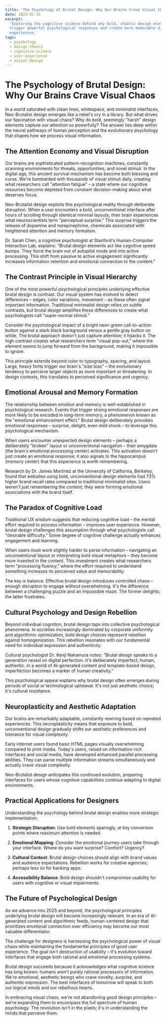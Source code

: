 ```yaml
---
title: 'The Psychology of Brutal Design: Why Our Brains Crave Visual Chaos'
date: 2025-01-15
excerpt:
  'Exploring the cognitive science behind why bold, chaotic design elements
  trigger powerful psychological responses and create more memorable digital
  experiences.'
tags:
  - psychology
  - design-theory
  - cognitive-science
  - user-experience
  - visual-design
---
```


# The Psychology of Brutal Design: Why Our Brains Crave Visual Chaos

In a world saturated with clean lines, whitespace, and minimalist interfaces,
Neo-Brutalist design emerges like a rebel's cry in a library. But what drives
our fascination with visual chaos? Why do bold, seemingly "harsh" design
elements capture our attention so powerfully? The answer lies deep within the
neural pathways of human perception and the evolutionary psychology that shapes
how we process visual information.

## The Attention Economy and Visual Disruption

Our brains are sophisticated pattern-recognition machines, constantly scanning
environments for threats, opportunities, and novel stimuli. In the digital age,
this ancient survival mechanism has become both blessing and curse. We're
bombarded with thousands of visual stimuli daily, creating what researchers call
"attention fatigue" – a state where our cognitive resources become depleted from
constant decision-making about what deserves focus.

Neo-Brutalist design exploits this psychological reality through deliberate
disruption. When a user encounters a bold, unconventional interface after hours
of scrolling through identical minimal layouts, their brain experiences what
neuroscientists term "perceptual surprise." This surprise triggers the release
of dopamine and norepinephrine, chemicals associated with heightened attention
and memory formation.

Dr. Sarah Chen, a cognitive psychologist at Stanford's Human-Computer
Interaction Lab, explains: "Brutal design elements act like cognitive speed
bumps. They force the brain out of autopilot mode and into active processing.
This shift from passive to active engagement significantly increases information
retention and emotional connection to the content."

## The Contrast Principle in Visual Hierarchy

One of the most powerful psychological principles underlying effective brutal
design is contrast. Our visual system has evolved to detect differences – edges,
color variations, movement – as these often signal important information.
Traditional minimalist design relies on subtle contrasts, but brutal design
amplifies these differences to create what psychologists call "super-normal
stimuli."

Consider the psychological impact of a bright neon green call-to-action button
against a stark black background versus a gentle gray button on white. The
brutal approach doesn't just capture attention; it hijacks it. The high contrast
creates what researchers term "visual pop-out," where the element seems to jump
forward from the background, making it impossible to ignore.

This principle extends beyond color to typography, spacing, and layout. Large,
heavy fonts trigger our brain's "size bias" – the evolutionary tendency to
perceive larger objects as more important or threatening. In design contexts,
this translates to perceived significance and urgency.

## Emotional Arousal and Memory Formation

The relationship between emotion and memory is well-established in psychological
research. Events that trigger strong emotional responses are more likely to be
encoded in long-term memory, a phenomenon known as the "emotional enhancement
effect." Brutal design deliberately provokes emotional responses – surprise,
delight, even mild shock – to leverage this psychological mechanism.

When users encounter unexpected design elements – perhaps a deliberately
"broken" layout or unconventional navigation – their amygdala (the brain's
emotional processing center) activates. This activation doesn't just create an
emotional response; it also signals to the hippocampus (memory center) that this
experience is worth remembering.

Research by Dr. James Martinez at the University of California, Berkeley, found
that websites using bold, unconventional design elements had 73% higher brand
recall rates compared to traditional minimalist sites. Users weren't just
remembering the content; they were forming emotional associations with the brand
itself.

## The Paradox of Cognitive Load

Traditional UX wisdom suggests that reducing cognitive load – the mental effort
required to process information – improves user experience. However, brutal
design challenges this assumption through what psychologists call "desirable
difficulty." Some degree of cognitive challenge actually enhances engagement and
learning.

When users must work slightly harder to parse information – navigating an
unconventional layout or interpreting bold visual metaphors – they become more
invested in the content. This investment creates what researchers term
"processing fluency," where the effort required to understand something
increases its perceived value and memorability.

The key is balance. Effective brutal design introduces controlled chaos – enough
disruption to engage without overwhelming. It's the difference between a
challenging puzzle and an impossible maze. The former delights; the latter
frustrates.

## Cultural Psychology and Design Rebellion

Beyond individual cognition, brutal design taps into collective psychological
phenomena. In societies increasingly dominated by corporate uniformity and
algorithmic optimization, bold design choices represent rebellion against
homogenization. This rebellion resonates with our fundamental need for
individual expression and authenticity.

Cultural psychologist Dr. Kenji Nakamura notes: "Brutal design speaks to a
generation raised on digital perfection. It's deliberately imperfect, human,
authentic. In a world of AI-generated content and template-based design,
imperfection becomes a marker of human creativity."

This psychological appeal explains why brutal design often emerges during
periods of social or technological upheaval. It's not just aesthetic choice;
it's cultural resistance.

## Neuroplasticity and Aesthetic Adaptation

Our brains are remarkably adaptable, constantly rewiring based on repeated
experiences. This neuroplasticity means that exposure to bold, unconventional
design gradually shifts our aesthetic preferences and tolerance for visual
complexity.

Early internet users found basic HTML pages visually overwhelming compared to
print media. Today's users, raised on information-rich interfaces and social
media, have developed enhanced parallel processing abilities. They can parse
multiple information streams simultaneously and actually crave visual
complexity.

Neo-Brutalist design anticipates this continued evolution, preparing interfaces
for users whose cognitive capabilities continue adapting to digital
environments.

## Practical Applications for Designers

Understanding the psychology behind brutal design enables more strategic
implementation:

1. **Strategic Disruption**: Use bold elements sparingly, at key conversion
   points where maximum attention is needed.

2. **Emotional Mapping**: Consider the emotional journey users take through your
   interface. Where do you want surprise? Comfort? Urgency?

3. **Cultural Context**: Brutal design choices should align with brand values
   and audience expectations. Rebellion works for creative agencies; perhaps
   less so for banking apps.

4. **Accessibility Balance**: Bold design shouldn't compromise usability for
   users with cognitive or visual impairments.

## The Future of Psychological Design

As we advance into 2025 and beyond, the psychological principles underlying
brutal design will become increasingly relevant. In an era of AI-generated
content and algorithmic feeds, human-centered design that prioritizes emotional
connection over efficiency may become our most valuable differentiator.

The challenge for designers is harnessing the psychological power of visual
chaos while maintaining the fundamental principles of good user experience. The
goal isn't destruction of usability – it's evolution toward interfaces that
engage both rational and emotional processing systems.

Brutal design succeeds because it acknowledges what cognitive science has long
known: humans aren't purely rational processors of information. We're emotional,
aesthetic beings who crave novelty, surprise, and authentic expression. The best
interfaces of tomorrow will speak to both our logical minds and our rebellious
hearts.

In embracing visual chaos, we're not abandoning good design principles – we're
expanding them to encompass the full spectrum of human psychology. The
revolution isn't in the pixels; it's in understanding the minds that perceive
them.
